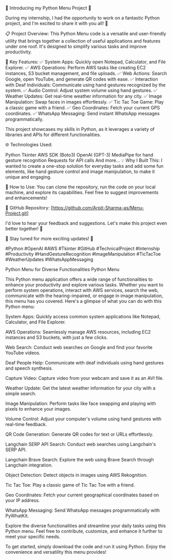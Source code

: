 🚀 Introducing my Python Menu Project 🚀

During my internship, I had the opportunity to work on a fantastic Python project, and I'm excited to share it with you all! 🐍

📋 Project Overview: This Python Menu code is a versatile and user-friendly utility that brings together a collection of useful applications and features under one roof. It's designed to simplify various tasks and improve productivity.

🧐 Key Features: ✅ System Apps: Quickly open Notepad, Calculator, and File Explorer. ✅ AWS Operations: Perform AWS tasks like creating EC2 instances, S3 bucket management, and file uploads. ✅ Web Actions: Search Google, open YouTube, and generate QR codes with ease. ✅ Interaction with Deaf Individuals: Communicate using hand gestures recognized by the system. ✅ Audio Control: Adjust system volume using hand gestures. ✅ Weather Updates: Get real-time weather information for any city. ✅ Image Manipulation: Swap faces in images effortlessly. ✅ Tic Tac Toe Game: Play a classic game with a friend. ✅ Geo Coordinates: Fetch your current GPS coordinates. ✅ WhatsApp Messaging: Send instant WhatsApp messages programmatically.

This project showcases my skills in Python, as it leverages a variety of libraries and APIs for different functionalities.

🌐 Technologies Used:

Python Tkinter AWS SDK (Boto3) OpenAI (GPT-3) MediaPipe for hand gesture recognition Requests for API calls And more... 💡 Why I Built This: I wanted to create a one-stop solution for everyday tasks and add some fun elements, like hand gesture control and image manipulation, to make it unique and engaging.

📌 How to Use: You can clone the repository, run the code on your local machine, and explore its capabilities. Feel free to suggest improvements and enhancements!

🔗 GitHub Repository: [https://github.com/Arpit-Sharma-as/Menu-Project.git]

I'd love to hear your feedback and suggestions. Let's make this project even better together! 🙌

📢 Stay tuned for more exciting updates! 📢

#Python #OpenAI #AWS #Tkinter #GitHub #TechnicalProject #Internship #Productivity #HandGestureRecognition #ImageManipulation #TicTacToe #WeatherUpdates #WhatsAppMessaging

Python Menu for Diverse Functionalities
Python Menu

This Python menu application offers a wide range of functionalities to enhance your productivity and explore various tasks. Whether you want to perform system operations, interact with AWS services, search the web, communicate with the hearing-impaired, or engage in image manipulation, this menu has you covered. Here's a glimpse of what you can do with this Python menu:

System Apps: Quickly access common system applications like Notepad, Calculator, and File Explorer.

AWS Operations: Seamlessly manage AWS resources, including EC2 instances and S3 buckets, with just a few clicks.

Web Search: Conduct web searches on Google and find your favorite YouTube videos.

Deaf People Help: Communicate with deaf individuals using hand gestures and speech synthesis.

Capture Video: Capture video from your webcam and save it as an AVI file.

Weather Update: Get the latest weather information for your city with a simple search.

Image Manipulation: Perform tasks like face swapping and playing with pixels to enhance your images.

Volume Control: Adjust your computer's volume using hand gestures with real-time feedback.

QR Code Generation: Generate QR codes for text or URLs effortlessly.

Langchain SERP API Search: Conduct web searches using Langchain's SERP API.

Langchain Brave Search: Explore the web using Brave Search through Langchain integration.

Object Detection: Detect objects in images using AWS Rekognition.

Tic Tac Toe: Play a classic game of Tic Tac Toe with a friend.

Geo Coordinates: Fetch your current geographical coordinates based on your IP address.

WhatsApp Messaging: Send WhatsApp messages programmatically with PyWhatKit.

Explore the diverse functionalities and streamline your daily tasks using this Python menu. Feel free to contribute, customize, and enhance it further to meet your specific needs.

To get started, simply download the code and run it using Python. Enjoy the convenience and versatility this menu provides!
